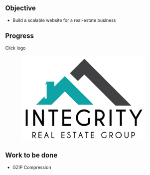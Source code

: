 

##  Objective
* Build a scalable website for a real-estate business 






##  Progress
Click logo
<p align="center" >
	<a href = 'https://www.integrityrealtors.org/'>
  	<img src="HTML/img/hologo.png" width="400" />
	</a>
</p>



##  Work to be done
* GZIP Compression



